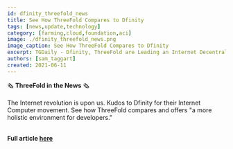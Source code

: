```yaml
---
id: dfinity_threefold_news
title: See How ThreeFold Compares to Dfinity
tags: [news,update,technology]
category: [farming,cloud,foundation,aci]
image: ./dfinity_threefold_news.png
image_caption: See How ThreeFold Compares to Dfinity
excerpt: TGDaily - Dfinity, ThreeFold are Leading an Internet Decentralization Revolution
authors: [sam_taggart]
created: 2021-06-11
---
```


🗞 **ThreeFold in the News** 🗞
<br/>
<br/>
The Internet revolution is upon us. Kudos to Dfinity for their Internet Computer movement. See how ThreeFold compares and offers "a more holistic environment for developers."
<br/>
<br/>

**Full article [here](https://tgdaily.com/web/6-dfinity-threefold-are-leading-an-internet-decentralization-revolution/)**
